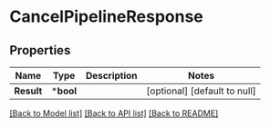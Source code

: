 # CancelPipelineResponse

## Properties
Name | Type | Description | Notes
------------ | ------------- | ------------- | -------------
**Result** | ***bool** |  | [optional] [default to null]

[[Back to Model list]](../README.md#documentation-for-models) [[Back to API list]](../README.md#documentation-for-api-endpoints) [[Back to README]](../README.md)


